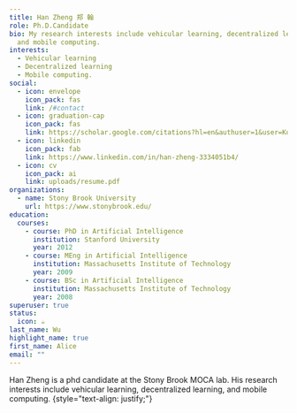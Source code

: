 ```yaml
---
title: Han Zheng 郑 翰
role: Ph.D.Candidate
bio: My research interests include vehicular learning, decentralized learning
  and mobile computing.
interests:
  - Vehicular learning
  - Decentralized learning
  - Mobile computing.
social:
  - icon: envelope
    icon_pack: fas
    link: /#contact
  - icon: graduation-cap
    icon_pack: fas
    link: https://scholar.google.com/citations?hl=en&authuser=1&user=Kq3qH1AAAAAJ
  - icon: linkedin
    icon_pack: fab
    link: https://www.linkedin.com/in/han-zheng-3334051b4/
  - icon: cv
    icon_pack: ai
    link: uploads/resume.pdf
organizations:
  - name: Stony Brook University
    url: https://www.stonybrook.edu/
education:
  courses:
    - course: PhD in Artificial Intelligence
      institution: Stanford University
      year: 2012
    - course: MEng in Artificial Intelligence
      institution: Massachusetts Institute of Technology
      year: 2009
    - course: BSc in Artificial Intelligence
      institution: Massachusetts Institute of Technology
      year: 2008
superuser: true
status:
  icon: ☕️
last_name: Wu
highlight_name: true
first_name: Alice
email: ""
---
```

Han Zheng is a phd candidate at the Stony Brook MOCA lab. His research interests include vehicular learning, decentralized learning, and mobile computing.
{style="text-align: justify;"}